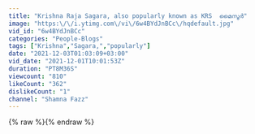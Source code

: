 ```yaml
---
title: "Krishna Raja Sagara, also popularly known as KRS  മൈസൂർ"
image: "https:\/\/i.ytimg.com\/vi\/6w4BYdJnBCc\/hqdefault.jpg"
vid_id: "6w4BYdJnBCc"
categories: "People-Blogs"
tags: ["Krishna","Sagara,","popularly"]
date: "2021-12-03T01:03:09+03:00"
vid_date: "2021-12-01T10:01:53Z"
duration: "PT8M36S"
viewcount: "810"
likeCount: "362"
dislikeCount: "1"
channel: "Shamna Fazz"
---
```

{% raw %}{% endraw %}
